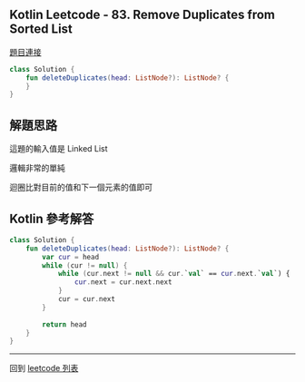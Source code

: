 ## Kotlin Leetcode - 83. Remove Duplicates from Sorted List

[題目連接](https://leetcode.com/problems/remove-duplicates-from-sorted-list/)

```kotlin
class Solution {
    fun deleteDuplicates(head: ListNode?): ListNode? {
    }
}
```

## 解題思路

這題的輸入值是 Linked List

邏輯非常的單純

迴圈比對目前的值和下一個元素的值即可

## Kotlin 參考解答

```kotlin
class Solution {
    fun deleteDuplicates(head: ListNode?): ListNode? {
        var cur = head
        while (cur != null) {
            while (cur.next != null && cur.`val` == cur.next.`val`) { 
                cur.next = cur.next.next
            }
            cur = cur.next
        }
        
        return head
    }
}
```

------

回到 [leetcode 列表](index.md)
